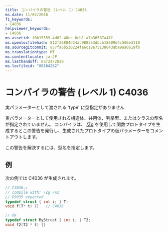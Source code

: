 ```yaml
---
title: コンパイラの警告 (レベル 1) C4036
ms.date: 11/04/2016
f1_keywords:
- C4036
helpviewer_keywords:
- C4036
ms.assetid: f0b15359-4d62-48ec-8cb1-a7b36587a47f
ms.openlocfilehash: 812f36884d24ac988353dbcb18609d4c506e3110
ms.sourcegitcommit: 857fa6b530224fa6c18675138043aba9aa0619fb
ms.translationtype: MT
ms.contentlocale: ja-JP
ms.lasthandoff: 03/24/2020
ms.locfileid: "80164262"
---
```

# <a name="compiler-warning-level-1-c4036"></a>コンパイラの警告 (レベル 1) C4036

実パラメーターとして渡される 'type' に型指定がありません

実パラメーターとして使用される構造体、共用体、列挙型、またはクラスの型名が指定されていません。 コンパイラは、 [/Zg](../../build/reference/zg-generate-function-prototypes.md) を使用して関数プロトタイプを生成するとこの警告を発行し、生成されたプロトタイプの仮パラメーターをコメントアウトします。

この警告を解決するには、型名を指定します。

## <a name="example"></a>例

次の例では C4036 が生成されます。

```c
// C4036.c
// compile with: /Zg /W1
// D9035 expected
typedef struct { int i; } T;
void f(T* t) {}   // C4036

// OK
typedef struct MyStruct { int i; } T2;
void f2(T2 * t) {}
```
